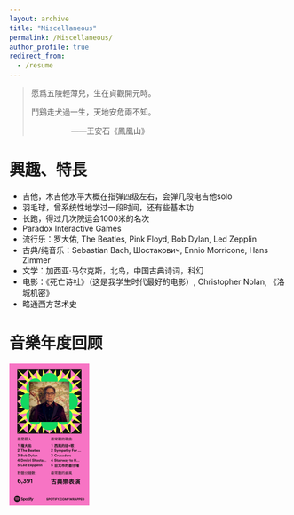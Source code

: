 ```yaml
---
layout: archive
title: "Miscellaneous"
permalink: /Miscellaneous/
author_profile: true
redirect_from:
  - /resume
---
```




> 愿爲五陵輕薄兒，生在貞觀開元時。
>
> 鬥鷄走犬過一生，天地安危兩不知。
>
> &emsp; &emsp; &emsp; &emsp; ——王安石《鳳凰山》

興趣、特長
======

- 吉他，木吉他水平大概在指弹四级左右，会弹几段电吉他solo
- 羽毛球，曾系统性地学过一段时间，还有些基本功
- 长跑，得过几次院运会1000米的名次
- Paradox Interactive Games
- 流行乐：罗大佑, The Beatles, Pink Floyd, Bob Dylan, Led Zepplin
- 古典/纯音乐：Sebastian Bach, Шостакович, Ennio Morricone,  Hans Zimmer
- 文学：加西亚·马尔克斯，北岛，中国古典诗词，科幻
- 电影：《死亡诗社》（这是我学生时代最好的电影）, Christopher Nolan, 《洛城机密》
- 略通西方艺术史



音樂年度回顾
======



<img src="/images/image-20221130225042217.png" alt="image-20221130225042217" style="zoom:25%;" />
